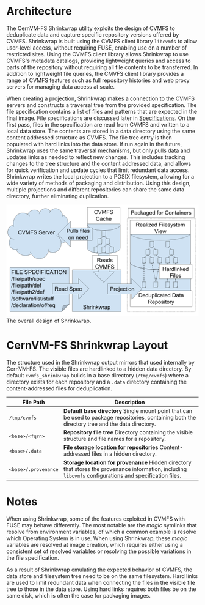 Architecture
============


The CernVM-FS Shrinkwrap utility exploits the design of CVMFS to deduplicate
data and capture specific repository versions offered by CVMFS.
Shrinkwrap is built using the CVMFS client library `libcvmfs`
to allow user-level access, without requiring FUSE,
enabling use on a number of restricted sites.
Using the CVMFS client library allows Shrinkwrap to use CVMFS's metadata catalogs,
providing lightweight queries and access to parts of the 
repository without requiring all file contents to be transferred.
In addition to lightweight file queries, the CMVFS
client library provides a range of CVMFS features
such as full repository histories and web proxy servers for managing data access at scale.


When creating a projection,
Shrinkwrap makes a connection to the CVMFS servers
and constructs a traversal tree from the provided specification.
The file specification contains a list of files and patterns
that are expected in the final image.
File specifications are discussed later in
[Specifications](spec.md).
On the first pass, files in the specification are read from
CVMFS and written to a local data store.
The contents are stored in a data directory using
the same content addressed structure as CVMFS.
The file tree entry is then populated with hard links into
the data store.
If run again in the future, Shrinkwrap uses the same traversal
mechanisms, but only pulls 
data and updates links as needed to reflect new changes.
This includes tracking changes to the tree structure and
the content addressed data,
and allows for quick verification and update cycles
that limit redundant data access.
Shrinkwrap writes the local projection to a POSIX filesystem,
allowing for a wide variety of methods of packaging and
distribution.
Using this design, multiple projections and 
different repositories can share the same data directory,
further eliminating duplication.

![CVMFS Shrinkwrap General Behavior](shrinkwrap-structure.png)
The overall design of Shrinkwrap.

CernVM-FS Shrinkwrap Layout
===========================

The structure used in the Shrinkwrap output mirrors that used internally
by CernVM-FS. The visible files are hardlinked to a hidden data directory.
By default ``cvmfs_shrinkwrap`` builds in a base directory (``/tmp/cvmfs``)
where a directory exists for each repository and a ``.data`` directory
containing the content-addressed files for deduplication. 



| **File Path** | **Description** |
| --- | --- |
|``/tmp/cvmfs`` |  **Default base directory** Single mount point that can be used to package repositories, containing both the directory tree and the data directory. |
| ``<base>/<fqrn>`` | **Repository file tree** Directory containing the visible structure and file names for a repository. |
| ``<base>/.data`` | **File storage location for repositories** Content-addressed files in a hidden directory. |
| ``<base>/.provenance`` | **Storage location for provenance** Hidden directory that stores the provenance information, including `libcvmfs` configurations and specification files. |


Notes
=====

When using Shrinkwrap, some of the features exploited in CVMFS with FUSE may
behave differently. The most notable are the *magic* symlinks that
resolve from environment variables, of which a common example is resolve which
Operating System is in use. When using Shrinkwrap, these *magic* variables are
resolved at image creation, which requires either using a consistent set of resolved
variables or resolving the possible variations in the file specification.

As a result of Shrinkwrap emulating the expected behavior of CVMFS,
the data store and filesystem tree need to be on the same filesystem.
Hard links are used to limit redundant data when connecting the files in the
visible file tree to those in the data store. 
Using hard links requires both files be on the same disk, which is often the case
for packaging images.
